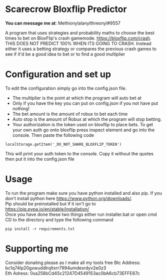 # Scarecrow Bloxflip Predictor
**You can message me at**: Methionylalanylthreonyl#9557

A program that uses strategies and probability maths to choose the best times to bet on BloxFlip's crash gamemode. https://bloxflip.com/crash. <br>
THIS DOES NOT PREDICT 100% WHEN ITS GOING TO CRASH. Instead either it uses a betting strategy or compares the previous crash games to see if it'd be a good idea to bet or to find a good multiplier  <br>

# Configuration and set up
To edit the configuration simply go into the config.json file. 
- The multiplier is the point at which the program will auto bet at 
- Only if you have the key you can put on config.json if you not have put nothing!
- The bet amount is the amount of robux to bet each time
- Auto stop is the amount of Robux at which the program will stop betting.
- Your authorization is the token used on bloxflip to place bets. To get your own auth go onto bloxflip press inspect element and go into the console. Then paste the following code
```
localStorage.getItem('_DO_NOT_SHARE_BLOXFLIP_TOKEN')
```
 This will print your auth token to the console. Copy it without the quotes then put it into the config.json file

# Usage
To run the program make sure you have python installed and also pip. If you don't install python here https://www.python.org/downloads/. <br>
Pip should be preinstalled but if it isn't go to  https://pip.pypa.io/en/stable/installation/ <br>
Once you have done these two things either run installer.bat or open cmd CD to the directory and type the following command
```
pip install -r requirements.txt
```
# Supporting me
Consider donating please as I make all my tools free 
Btc Address: bc1q74lp20gxwuddlrqltxrr7994umdesrdyv2e0z3 <br>
Eth Adress: 0xa258bCd45c21247D4549153ac0bA6cb73EFFE67c <br>
